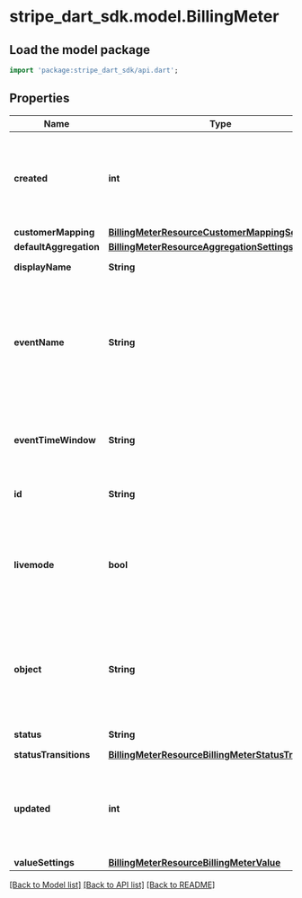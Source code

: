 # stripe_dart_sdk.model.BillingMeter

## Load the model package
```dart
import 'package:stripe_dart_sdk/api.dart';
```

## Properties
Name | Type | Description | Notes
------------ | ------------- | ------------- | -------------
**created** | **int** | Time at which the object was created. Measured in seconds since the Unix epoch. | 
**customerMapping** | [**BillingMeterResourceCustomerMappingSettings**](BillingMeterResourceCustomerMappingSettings.md) |  | 
**defaultAggregation** | [**BillingMeterResourceAggregationSettings**](BillingMeterResourceAggregationSettings.md) |  | 
**displayName** | **String** | The meter's name. | 
**eventName** | **String** | The name of the meter event to record usage for. Corresponds with the `event_name` field on meter events. | 
**eventTimeWindow** | **String** | The time window to pre-aggregate meter events for, if any. | [optional] 
**id** | **String** | Unique identifier for the object. | 
**livemode** | **bool** | Has the value `true` if the object exists in live mode or the value `false` if the object exists in test mode. | 
**object** | **String** | String representing the object's type. Objects of the same type share the same value. | 
**status** | **String** | The meter's status. | 
**statusTransitions** | [**BillingMeterResourceBillingMeterStatusTransitions**](BillingMeterResourceBillingMeterStatusTransitions.md) |  | 
**updated** | **int** | Time at which the object was last updated. Measured in seconds since the Unix epoch. | 
**valueSettings** | [**BillingMeterResourceBillingMeterValue**](BillingMeterResourceBillingMeterValue.md) |  | 

[[Back to Model list]](../README.md#documentation-for-models) [[Back to API list]](../README.md#documentation-for-api-endpoints) [[Back to README]](../README.md)


